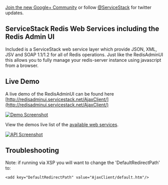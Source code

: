 [Join the new Google+ Community](https://plus.google.com/u/0/communities/112445368900682590445) or
follow [@ServiceStack](http://twitter.com/servicestack)
for twitter updates.

## ServiceStack Redis Web Services including the Redis Admin UI

Included is a ServiceStack web service layer which provide JSON, XML, JSV and SOAP 1.1/1.2 for all of Redis operations. Just like the RedisAdminUI this allows you to fully manage your redis-server instance using javascript from a browser.

## Live Demo

A live demo of the RedisAdminUI can be found here [http://redisadminui.servicestack.net/AjaxClient/](http://redisadminui.servicestack.net/AjaxClient/)

[![Demo Screenshot](https://github.com/ServiceStack/Assets/blob/master/img/apps/RedisAdminUI/home.png)](http://redisadminui.servicestack.net/AjaxClient)

View the demos live list of the [available web services](http://redisadminui.servicestack.net/redis/metadata).

[![API Screenshot](https://github.com/ServiceStack/Assets/blob/master/img/apps/RedisAdminUI/metadata.png)](http://redisadminui.servicestack.net/redis/metadata)

## Troubleshooting

Note: if running via XSP you will want to change the 'DefaultRedirectPath' to:

    <add key="DefaultRedirectPath" value="AjaxClient/default.htm"/>
